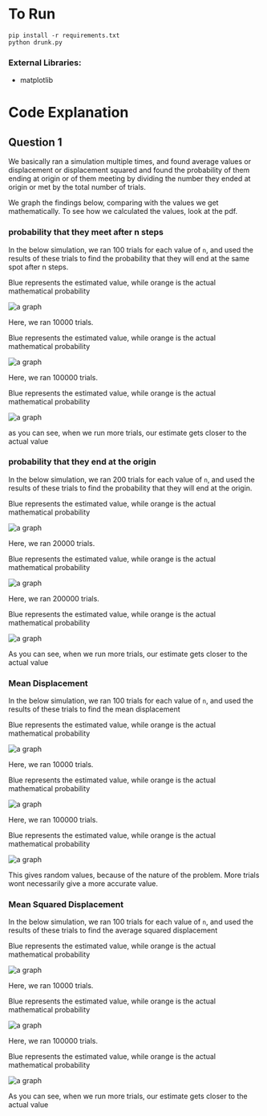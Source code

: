 # To Run

```
pip install -r requirements.txt
python drunk.py
```

### External Libraries:

- matplotlib



# Code Explanation

## Question 1

We basically ran a simulation multiple times, and found average values or displacement or displacement squared and found the probability of them ending at origin or of them meeting by dividing the number they ended at origin or met by the total number of trials.

We graph the findings below, comparing with the values we get mathematically. To see how we calculated the values, look at the pdf.


### probability that they meet after n steps

In the below simulation, we ran 100 trials for each value of `n`, and used the results of these trials to find the probability that they will end at the same spot after n steps.

Blue represents the estimated value, while orange is the actual mathematical probability

![a graph](./images/meeting_100.png)

Here, we ran 10000 trials.

Blue represents the estimated value, while orange is the actual mathematical probability

![a graph](./images/meeting_10000.png)

Here, we ran 100000 trials.

Blue represents the estimated value, while orange is the actual mathematical probability

![a graph](./images/meeting_100000.png)

as you can see, when we run more trials, our estimate gets closer to the actual value

### probability that they end at the origin

In the below simulation, we ran 200 trials for each value of `n`, and used the results of these trials to find the probability that they will end at the origin.

Blue represents the estimated value, while orange is the actual mathematical probability

![a graph](./images/origin_100.png)

Here, we ran 20000 trials.

Blue represents the estimated value, while orange is the actual mathematical probability

![a graph](./images/origin_10000.png)

Here, we ran 200000 trials.

Blue represents the estimated value, while orange is the actual mathematical probability

![a graph](./images/origin_100000.png)

As you can see, when we run more trials, our estimate gets closer to the actual value

### Mean Displacement

In the below simulation, we ran 100 trials for each value of `n`, and used the results of these trials to find the mean displacement

Blue represents the estimated value, while orange is the actual mathematical probability

![a graph](./images/mean_displacement_100.png)

Here, we ran 10000 trials.

Blue represents the estimated value, while orange is the actual mathematical probability

![a graph](./images/mean_displacement_10000.png)

Here, we ran 100000 trials.

Blue represents the estimated value, while orange is the actual mathematical probability

![a graph](./images/mean_displacement_100000.png)

This gives random values, because of the nature of the problem. More trials wont necessarily give a more accurate value.

### Mean Squared Displacement

In the below simulation, we ran 100 trials for each value of `n`, and used the results of these trials to find the average squared displacement

Blue represents the estimated value, while orange is the actual mathematical probability

![a graph](./images/mean_square_displacement_100.png)

Here, we ran 10000 trials.

Blue represents the estimated value, while orange is the actual mathematical probability

![a graph](./images/mean_square_displacement_10000.png)

Here, we ran 100000 trials.

Blue represents the estimated value, while orange is the actual mathematical probability

![a graph](./images/mean_square_displacement_100000.png)

As you can see, when we run more trials, our estimate gets closer to the actual value

